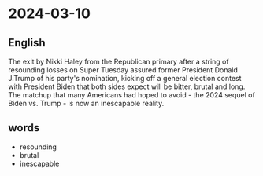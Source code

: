 # 2024-03-10

## English
The exit by Nikki Haley from the
Republican primary after a string of
resounding losses on Super Tuesday
assured former President Donald J.Trump
of his party's nomination, kicking off a 
general election contest with President
Biden that both sides expect will be bitter,
brutal and long. The matchup that many
Americans had hoped to avoid - the 2024
sequel of Biden vs. Trump - is now an
inescapable reality.

## words
* resounding
* brutal
* inescapable
